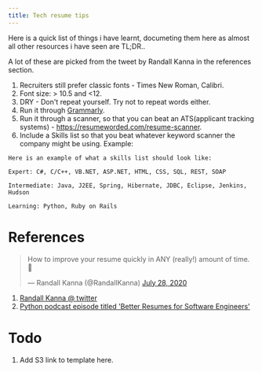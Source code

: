 ```yaml
---
title: Tech resume tips
---
```


Here is a quick list of things i have learnt, documeting them here as almost all other resources i have seen are TL;DR..

A lot of these are picked from the tweet by Randall Kanna in the references section. 

1. Recruiters still prefer classic fonts - Times New Roman, Calibri.
2. Font size: > 10.5 and <12.
3. DRY - Don't repeat yourself. Try not to repeat words either.
4. Run it through [Grammarly](https://www.grammarly.com/). 
5. Run it through a scanner, so that you can beat an ATS(applicant tracking systems) - https://resumeworded.com/resume-scanner.
6. Include a Skills list so that you beat whatever keyword scanner the company might be using. Example:

```
Here is an example of what a skills list should look like:

Expert: C#, C/C++, VB.NET, ASP.NET, HTML, CSS, SQL, REST, SOAP

Intermediate: Java, J2EE, Spring, Hibernate, JDBC, Eclipse, Jenkins, Hudson

Learning: Python, Ruby on Rails
```




# References

<blockquote class="twitter-tweet"><p lang="en" dir="ltr">How to improve your resume quickly in ANY (really!) amount of time. 🧵</p>&mdash; Randall Kanna (@RandallKanna) <a href="https://twitter.com/RandallKanna/status/1287950733380218880?ref_src=twsrc%5Etfw">July 28, 2020</a></blockquote> <script async src="https://platform.twitter.com/widgets.js" charset="utf-8"></script> 

1. [Randall Kanna @ twitter](https://twitter.com/RandallKanna?ref_src=twsrc%5Egoogle%7Ctwcamp%5Eserp%7Ctwgr%5Eauthor)
2. [Python podcast episode titled 'Better Resumes for Software Engineers'](https://testandcode.com/122)



# Todo

1. Add S3 link to template here.
